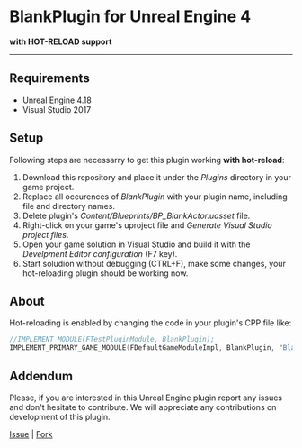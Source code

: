 # BlankPlugin for Unreal Engine 4
**with HOT-RELOAD support**

---
## Requirements
- Unreal Engine 4.18
- Visual Studio 2017

## Setup
Following steps are necessarry to get this plugin working **with hot-reload**:
1. Download this repository and place it under the *Plugins* directory in your game project.
2. Replace all occurences of *BlankPlugin* with your plugin name, including file and directory names.
3. Delete plugin's *Content/Blueprints/BP_BlankActor.uasset* file.
4. Right-click on your game's uproject file and *Generate Visual Studio project files*.
5. Open your game solution in Visual Studio and build it with the *Develpment Editor configuration* (F7 key).
6. Start soludion without debugging (CTRL+F), make some changes, your hot-reloading plugin should be working now.

## About
Hot-reloading is enabled by changing the code in your plugin's CPP file like:
```cpp
//IMPLEMENT_MODULE(FTestPluginModule, BlankPlugin);
IMPLEMENT_PRIMARY_GAME_MODULE(FDefaultGameModuleImpl, BlankPlugin, "BlankPlugin");
```

## Addendum
Please, if you are interested in this Unreal Engine plugin report any issues and don't hesitate to contribute.
We will appreciate any contributions on development of this plugin.

[Issue](https://github.com/4Unreal/BlankPlugin/issues) | [Fork](https://github.com/4Unreal/BlankPlugin)
